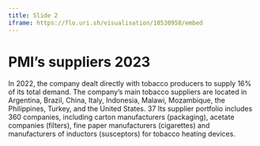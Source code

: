 ```yaml
---
title: Slide 2
iframe: https://flo.uri.sh/visualisation/18530958/embed
---
```


# PMI’s suppliers 2023

In 2022, the company dealt directly with tobacco producers to supply 16% of its total demand.
The company’s main tobacco suppliers are located in Argentina, Brazil, China, Italy, Indonesia, Malawi, Mozambique, the Philippines, Turkey, and the United States. 37 Its supplier portfolio includes 360 companies, including carton manufacturers (packaging), acetate companies (filters), fine paper manufacturers (cigarettes) and manufacturers of inductors (susceptors) for tobacco heating devices.
